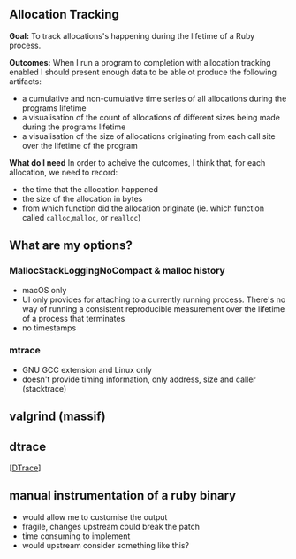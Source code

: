 ## Allocation Tracking

**Goal:** To track allocations's happening during the lifetime of a Ruby process.

**Outcomes:** When I run a program to completion with allocation tracking
enabled I should present enough data to be able ot produce the following
artifacts:
  - a cumulative and non-cumulative time series of all allocations during
    the programs lifetime
  - a visualisation of the count of allocations of different sizes being made
    during the programs lifetime
  - a visualisation of the size of allocations originating from each call site
    over the lifetime of the program

**What do I need** In order to acheive the outcomes, I think that, for each
allocation, we need to record:
  - the time that the allocation happened
  - the size of the allocation in bytes
  - from which function did the allocation originate (ie. which function called
    `calloc`,`malloc`, or `realloc`)


## What are my options?

### MallocStackLoggingNoCompact & malloc history

- macOS only
- UI only provides for attaching to a currently running process. There's no way
  of running a consistent reproducible measurement over the lifetime of a
  process that terminates
- no timestamps

### mtrace

- GNU GCC extension and Linux only
- doesn't provide timing information, only address, size and caller (stacktrace)

## valgrind (massif)

## dtrace

[[DTrace]]

## manual instrumentation of a ruby binary

- would allow me to customise the output
- fragile, changes upstream could break the patch
- time consuming to implement
- would upstream consider something like this?


[//begin]: # "Autogenerated link references for markdown compatibility"
[DTrace]: dtrace "DTrace"
[//end]: # "Autogenerated link references"
